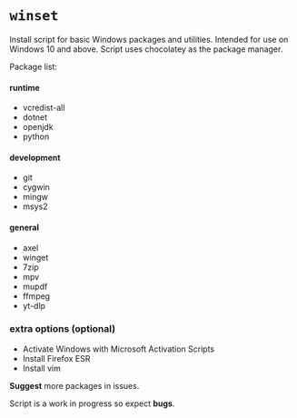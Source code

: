 # `winset`

Install script for basic Windows packages and utilities. Intended for use on Windows 10 and above. Script uses chocolatey as the package manager.

Package list:
#### runtime
- vcredist-all
- dotnet
- openjdk
- python
#### development
- git
- cygwin
- mingw
- msys2
#### general
- axel
- winget
- 7zip
- mpv
- mupdf
- ffmpeg
- yt-dlp

### extra options (optional)
- Activate Windows with Microsoft Activation Scripts
- Install Firefox ESR
- Install vim

**Suggest** more packages in issues.

Script is a work in progress so expect **bugs**.
